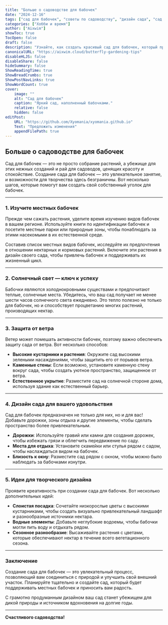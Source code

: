 ```yaml
---
title: "Больше о садоводстве для бабочек"
date: "2024-12-16"
tags: ["сад для бабочек", "советы по садоводству", "дизайн сада", "сад для дикой природы", "привлечение бабочек"]
categories: ["Хобби и время"]
author: ["Aixwim"]
showToc: true
TocOpen: false
draft: false
description: "Узнайте, как создать красивый сад для бабочек, который привлечет местные виды и станет уютным уголком на свежем воздухе."
canonicalURL: "https://aixwim.cloud/butterfly-gardening-tips"
disableHLJS: false
disableShare: false
hideSummary: false
ShowReadingTime: true
ShowBreadCrumbs: true
ShowPostNavLinks: true
ShowWordCount: true
cover:
    image: ""
    alt: "Сад для бабочек"
    caption: "Яркий сад, наполненный бабочками."
    relative: false
    hidden: false
editPost:
    URL: "https://github.com/Xyomania/xyomania.github.io"
    Text: "Предложить изменения"
    appendFilePath: true
---
```


## Больше о садоводстве для бабочек  

Сад для бабочек — это не просто собрание растений, а убежище для этих нежных созданий и рай для садоводов, ценящих красоту и спокойствие. Создание сада для бабочек — это увлекательное занятие, и возможности для творчества здесь безграничны. Вот несколько шагов, которые помогут вам создать свой собственный уголок для бабочек.  

---

### 1. **Изучите местных бабочек**  

Прежде чем сажать растения, уделите время изучению видов бабочек в вашем регионе. Используйте книги по идентификации бабочек и посетите местные парки или природные зоны, чтобы понаблюдать за этими насекомыми в их естественной среде.  

Составив список местных видов бабочек, исследуйте их предпочтения в отношении нектарных и кормовых растений. Включите эти растения в дизайн своего сада, чтобы привлечь бабочек и поддерживать их жизненный цикл.  

---

### 2. **Солнечный свет — ключ к успеху**  

Бабочки являются холоднокровными существами и предпочитают теплые, солнечные места. Убедитесь, что ваш сад получает не менее шести часов солнечного света ежедневно. Это тепло полезно не только для бабочек, но и способствует процветанию многих растений, производящих нектар.  

---

### 3. **Защита от ветра**  

Ветер может помешать активности бабочек, поэтому важно обеспечить защиту сада от ветра. Вот несколько способов:  

- **Высокие кустарники и растения**: Окружите сад высокими зелеными насаждениями, чтобы защитить его от порывов ветра.  
- **Каменные стены**: Если возможно, установите каменную стену вокруг сада, чтобы создать уютное пространство, защищенное от ветра.  
- **Естественное укрытие**: Разместите сад на солнечной стороне дома, используя здание как естественный барьер.  

---

### 4. **Дизайн сада для вашего удовольствия**  

Сад для бабочек предназначен не только для них, но и для вас! Добавьте дорожки, зоны отдыха и другие элементы, чтобы сделать пространство более привлекательным.  

- **Дорожки**: Используйте гравий или камни для создания дорожек, чтобы избежать грязи и облегчить передвижение по саду.  
- **Места для отдыха**: Установите скамейки или стулья рядом с садом, чтобы наслаждаться видом на бабочек.  
- **Близость к окну**: Разместите сад рядом с окном, чтобы можно было наблюдать за бабочками изнутри.  

---

### 5. **Идеи для творческого дизайна**  

Проявите креативность при создании сада для бабочек. Вот несколько дополнительных идей:  

- **Слоистая посадка**: Сочетайте низкорослые цветы с высокими кустарниками, чтобы создать визуально привлекательный ландшафт и разнообразные источники нектара.  
- **Водные элементы**: Добавьте неглубокие водоемы, чтобы бабочки могли пить воду и отдыхать рядом.  
- **Сезонное разнообразие**: Высаживайте растения с цветами, которые обеспечивают нектар в течение всего вегетационного сезона.  

---

### Заключение  

Создание сада для бабочек — это увлекательный процесс, позволяющий вам соединиться с природой и улучшить свой внешний участок. Планируйте тщательно и создайте сад, который будет поддерживать местных бабочек и приносить вам радость.  

С грамотно продуманным дизайном ваш сад станет убежищем для дикой природы и источником вдохновения на долгие годы.  

---

**Счастливого садоводства!**
